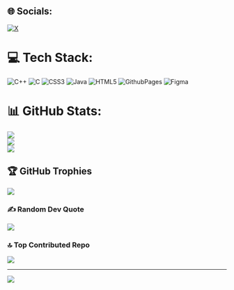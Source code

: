 
## 🌐 Socials:

[![X](https://img.shields.io/badge/X-black.svg?logo=X&logoColor=white)](https://x.com/amos_lutta) 

# 💻 Tech Stack:
![C++](https://img.shields.io/badge/c++-%2300599C.svg?style=for-the-badge&logo=c%2B%2B&logoColor=white) ![C](https://img.shields.io/badge/c-%2300599C.svg?style=for-the-badge&logo=c&logoColor=white) ![CSS3](https://img.shields.io/badge/css3-%231572B6.svg?style=for-the-badge&logo=css3&logoColor=white) ![Java](https://img.shields.io/badge/java-%23ED8B00.svg?style=for-the-badge&logo=openjdk&logoColor=white) ![HTML5](https://img.shields.io/badge/html5-%23E34F26.svg?style=for-the-badge&logo=html5&logoColor=white) ![GithubPages](https://img.shields.io/badge/github%20pages-121013?style=for-the-badge&logo=github&logoColor=white) ![Figma](https://img.shields.io/badge/figma-%23F24E1E.svg?style=for-the-badge&logo=figma&logoColor=white)
# 📊 GitHub Stats:
![](https://github-readme-stats.vercel.app/api?username=washialiamos&theme=dark&hide_border=false&include_all_commits=false&count_private=false)<br/>
![](https://github-readme-streak-stats.herokuapp.com/?user=washialiamos&theme=dark&hide_border=false)<br/>
![](https://github-readme-stats.vercel.app/api/top-langs/?username=washialiamos&theme=dark&hide_border=false&include_all_commits=false&count_private=false&layout=compact)

## 🏆 GitHub Trophies
![](https://github-profile-trophy.vercel.app/?username=washialiamos&theme=radical&no-frame=false&no-bg=true&margin-w=4)

### ✍️ Random Dev Quote
![](https://quotes-github-readme.vercel.app/api?type=horizontal&theme=radical)

### 🔝 Top Contributed Repo
![](https://github-contributor-stats.vercel.app/api?username=washialiamos&limit=5&theme=dark&combine_all_yearly_contributions=true)

---
[![](https://visitcount.itsvg.in/api?id=washialiamos&icon=0&color=0)](https://visitcount.itsvg.in)

<!-- Proudly created with GPRM ( https://gprm.itsvg.in ) -->
